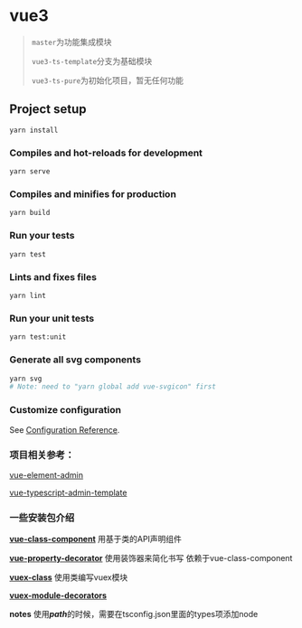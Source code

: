 # vue3 
>`master`为功能集成模块
>
>`vue3-ts-template`分支为基础模块
>
>`vue3-ts-pure`为初始化项目，暂无任何功能

## Project setup
```
yarn install
```

### Compiles and hot-reloads for development
```
yarn serve
```

### Compiles and minifies for production
```
yarn build
```

### Run your tests
```
yarn test
```

### Lints and fixes files
```
yarn lint
```

### Run your unit tests
```
yarn test:unit
```

### Generate all svg components
```bash
yarn svg
# Note: need to "yarn global add vue-svgicon" first
```

### Customize configuration
See [Configuration Reference](https://cli.vuejs.org/config/).



### 项目相关参考：

[vue-element-admin](https://github.com/PanJiaChen/vue-element-admin)

[vue-typescript-admin-template](https://github.com/Armour/vue-typescript-admin-template)

### 一些安装包介绍
**[vue-class-component](https://github.com/vuejs/vue-class-component)**
用基于类的API声明组件

**[vue-property-decorator](https://github.com/kaorun343/vue-property-decorator)**
使用装饰器来简化书写 依赖于vue-class-component

**[vuex-class](https://www.npmjs.com/package/vuex-class)**
使用类编写vuex模块

**[vuex-module-decorators](https://championswimmer.in/vuex-module-decorators/)**

**notes**
使用***path***的时候，需要在tsconfig.json里面的types项添加node